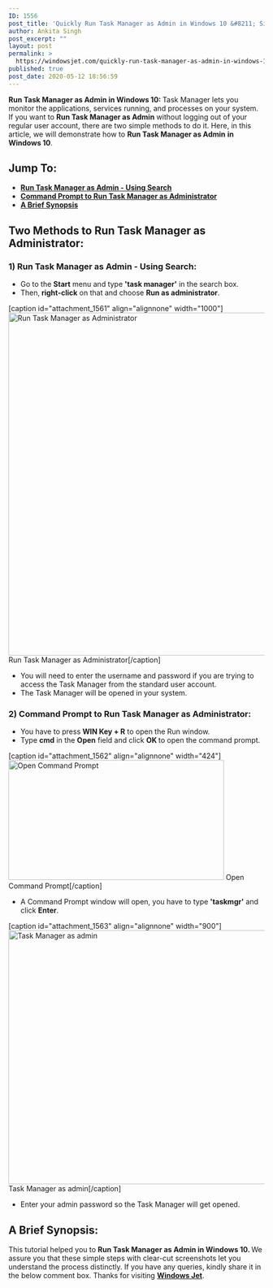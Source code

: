 ```yaml
---
ID: 1556
post_title: 'Quickly Run Task Manager as Admin in Windows 10 &#8211; Simple Methods!!'
author: Ankita Singh
post_excerpt: ""
layout: post
permalink: >
  https://windowsjet.com/quickly-run-task-manager-as-admin-in-windows-10-simple-methods-1556/
published: true
post_date: 2020-05-12 18:56:59
---
```

<strong><span class="dropcap dropcap1">R</span></strong><strong>un Task Manager as Admin in Windows 10: </strong>Task Manager lets you monitor the applications, services running, and processes on your system. If you want to <strong>Run Task Manager as Admin</strong> without logging out of your regular user account, there are two simple methods to do it. Here, in this article, we will demonstrate how to <strong>Run Task Manager as Admin</strong> <strong>in Windows 10</strong>.
<h2>Jump To:</h2>
<ul>
 	<li><strong><a href="#1">Run Task Manager as Admin - Using Search</a></strong></li>
 	<li><strong><a href="#2">Command Prompt to Run Task Manager as Administrator</a></strong></li>
 	<li><strong><a href="#3">A Brief Synopsis</a></strong></li>
</ul>
<h2>Two Methods to Run Task Manager as Administrator:</h2>
<h3 id="1">1) Run Task Manager as Admin - Using Search:</h3>
<ul>
 	<li>Go to the <strong>Start</strong> menu and type <strong>'task manager'</strong> in the search box.</li>
 	<li>Then,<strong> right-click</strong> on that and choose <strong>Run as administrator</strong>.</li>
</ul>
[caption id="attachment_1561" align="alignnone" width="1000"]<img class="size-full wp-image-1561" src="https://windowsjet.com/wp-content/uploads/2020/05/ta1.png" alt="Run Task Manager as Administrator" width="1000" height="675" /> Run Task Manager as Administrator[/caption]
<ul>
 	<li>You will need to enter the username and password if you are trying to access the Task Manager from the standard user account.</li>
 	<li>The Task Manager will be opened in your system.</li>
</ul>
<h3 id="2">2) Command Prompt to Run Task Manager as Administrator:</h3>
<ul>
 	<li>You have to press <strong>WIN Key + R</strong> to open the Run window.</li>
 	<li>Type <strong>cmd</strong> in the <strong>Open</strong> field and click <strong>OK </strong>to open the command prompt.</li>
</ul>
[caption id="attachment_1562" align="alignnone" width="424"]<img class="size-full wp-image-1562" src="https://windowsjet.com/wp-content/uploads/2020/05/ta2.png" alt="Open Command Prompt" width="424" height="236" /> Open Command Prompt[/caption]
<ul>
 	<li>A Command Prompt window will open, you have to type <strong>'taskmgr'</strong> and click <strong>Enter</strong>.</li>
</ul>
[caption id="attachment_1563" align="alignnone" width="900"]<img class="size-full wp-image-1563" src="https://windowsjet.com/wp-content/uploads/2020/05/ta3.png" alt="Task Manager as admin" width="900" height="500" /> Task Manager as admin[/caption]
<ul>
 	<li>Enter your admin password so the Task Manager will get opened.</li>
</ul>
<h2 id="3">A Brief Synopsis:</h2>
This tutorial helped you to <strong>Run Task Manager as Admin in Windows 10. </strong>We assure you that these simple steps with clear-cut screenshots let you understand the process distinctly. If you have any queries, kindly share it in the below comment box. Thanks for visiting <a href="https://windowsjet.com/"><strong>Windows Jet</strong></a>.